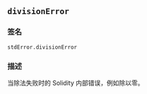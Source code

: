 ## `divisionError`

### 签名

```solidity
stdError.divisionError
```

### 描述

当除法失败时的 Solidity 内部错误，例如除以零。
